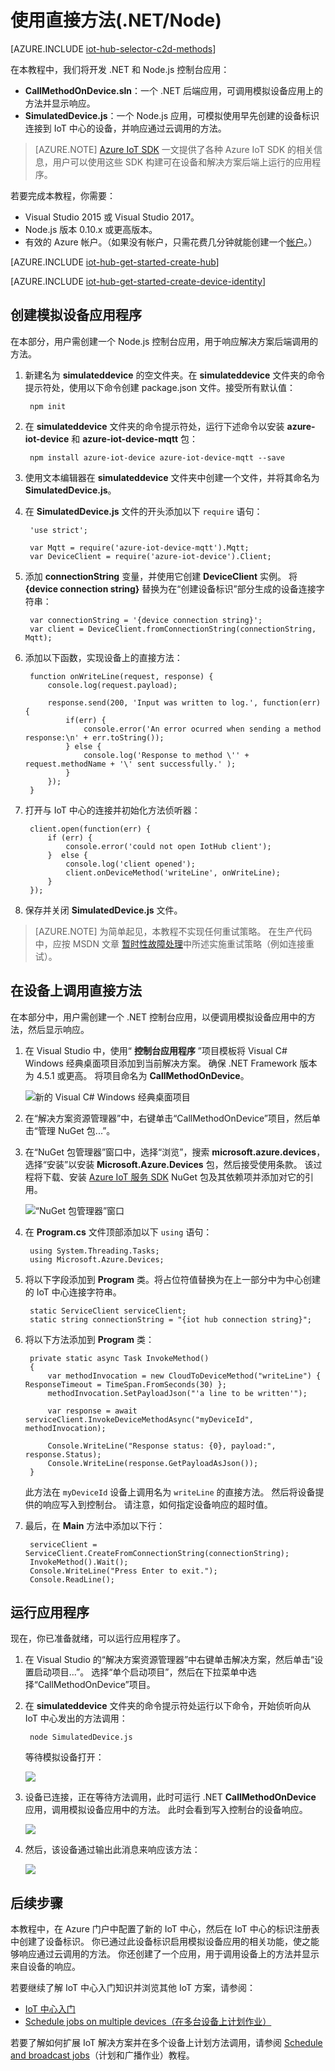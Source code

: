 <properties
    pageTitle="使用 Azure IoT 中心的直接方法 (.NET/Node) | Azure"
    description="如何使用 Azure IoT 中心直接方法。 使用适用于 Node.js 的 Azure IoT 设备 SDK 实现包含直接方法的模拟设备应用，并使用适用于 .NET 的 Azure IoT 服务 SDK 实现调用直接方法的服务应用。"
    services="iot-hub"
    documentationcenter=""
    author="nberdy"
    manager="timlt"
    editor=""
    translationtype="Human Translation" />
<tags
    ms.assetid="ab035b8e-bff8-4e12-9536-f31d6b6fe425"
    ms.service="iot-hub"
    ms.devlang="na"
    ms.topic="article"
    ms.tgt_pltfrm="na"
    ms.workload="na"
    ms.date="03/10/2017"
    wacn.date="04/17/2017"
    ms.author="nberdy"
    ms.sourcegitcommit="7cc8d7b9c616d399509cd9dbdd155b0e9a7987a8"
    ms.openlocfilehash="dd78a2b3184284ae12d04c0d7843dc75f8a7d40c"
    ms.lasthandoff="04/07/2017" />

# <a name="use-direct-methods-netnode"></a>使用直接方法(.NET/Node)
[AZURE.INCLUDE [iot-hub-selector-c2d-methods](../../includes/iot-hub-selector-c2d-methods.md)]

在本教程中，我们将开发 .NET 和 Node.js 控制台应用：

* **CallMethodOnDevice.sln**：一个 .NET 后端应用，可调用模拟设备应用上的方法并显示响应。
* **SimulatedDevice.js**：一个 Node.js 应用，可模拟使用早先创建的设备标识连接到 IoT 中心的设备，并响应通过云调用的方法。

> [AZURE.NOTE]
> [Azure IoT SDK][lnk-hub-sdks] 一文提供了各种 Azure IoT SDK 的相关信息，用户可以使用这些 SDK 构建可在设备和解决方案后端上运行的应用程序。
> 
> 

若要完成本教程，你需要：

* Visual Studio 2015 或 Visual Studio 2017。
* Node.js 版本 0.10.x 或更高版本。
* 有效的 Azure 帐户。（如果没有帐户，只需花费几分钟就能创建一个[帐户][lnk-free-trial]。）

[AZURE.INCLUDE [iot-hub-get-started-create-hub](../../includes/iot-hub-get-started-create-hub.md)]

[AZURE.INCLUDE [iot-hub-get-started-create-device-identity](../../includes/iot-hub-get-started-create-device-identity.md)]

## <a name="create-a-simulated-device-app"></a>创建模拟设备应用程序
在本部分，用户需创建一个 Node.js 控制台应用，用于响应解决方案后端调用的方法。

1. 新建名为 **simulateddevice** 的空文件夹。在 **simulateddevice** 文件夹的命令提示符处，使用以下命令创建 package.json 文件。接受所有默认值：
   
    
        npm init
    
2. 在 **simulateddevice** 文件夹的命令提示符处，运行下述命令以安装 **azure-iot-device** 和 **azure-iot-device-mqtt** 包：
   
    
        npm install azure-iot-device azure-iot-device-mqtt --save
    
3. 使用文本编辑器在 **simulateddevice** 文件夹中创建一个文件，并将其命名为 **SimulatedDevice.js**。
4. 在 **SimulatedDevice.js** 文件的开头添加以下 `require` 语句：
   
    
        'use strict';
       
        var Mqtt = require('azure-iot-device-mqtt').Mqtt;
        var DeviceClient = require('azure-iot-device').Client;

5. 添加 **connectionString** 变量，并使用它创建 **DeviceClient** 实例。 将 **{device connection string}** 替换为在“创建设备标识”部分生成的设备连接字符串：

        var connectionString = '{device connection string}';
        var client = DeviceClient.fromConnectionString(connectionString, Mqtt);
    
6. 添加以下函数，实现设备上的直接方法：
   
    
        function onWriteLine(request, response) {
            console.log(request.payload);
       
            response.send(200, 'Input was written to log.', function(err) {
                if(err) {
                    console.error('An error ocurred when sending a method response:\n' + err.toString());
                } else {
                    console.log('Response to method \'' + request.methodName + '\' sent successfully.' );
                }
            });
        }
    
7. 打开与 IoT 中心的连接并初始化方法侦听器：
   
    
        client.open(function(err) {
            if (err) {
                console.error('could not open IotHub client');
            }  else {
                console.log('client opened');
                client.onDeviceMethod('writeLine', onWriteLine);
            }
        });
    
8. 保存并关闭 **SimulatedDevice.js** 文件。

> [AZURE.NOTE]
> 为简单起见，本教程不实现任何重试策略。 在生产代码中，应按 MSDN 文章 [暂时性故障处理][lnk-transient-faults]中所述实施重试策略（例如连接重试）。
> 
> 

## <a name="call-a-direct-method-on-a-device"></a>在设备上调用直接方法
在本部分中，用户需创建一个 .NET 控制台应用，以便调用模拟设备应用中的方法，然后显示响应。

1. 在 Visual Studio 中，使用“ **控制台应用程序** ”项目模板将 Visual C# Windows 经典桌面项目添加到当前解决方案。 确保 .NET Framework 版本为 4.5.1 或更高。 将项目命名为 **CallMethodOnDevice**。

     ![新的 Visual C# Windows 经典桌面项目][10]
     
2. 在“解决方案资源管理器”中，右键单击“CallMethodOnDevice”项目，然后单击“管理 NuGet 包...”。
3. 在“NuGet 包管理器”窗口中，选择“浏览”，搜索 **microsoft.azure.devices**，选择“安装”以安装 **Microsoft.Azure.Devices** 包，然后接受使用条款。 该过程将下载、安装 [Azure IoT 服务 SDK][lnk-nuget-service-sdk] NuGet 包及其依赖项并添加对它的引用。

     ![“NuGet 包管理器”窗口][11]


4. 在 **Program.cs** 文件顶部添加以下 `using` 语句：
   
        using System.Threading.Tasks;
        using Microsoft.Azure.Devices;
5. 将以下字段添加到 **Program** 类。将占位符值替换为在上一部分中为中心创建的 IoT 中心连接字符串。
   
        static ServiceClient serviceClient;
        static string connectionString = "{iot hub connection string}";
        
6. 将以下方法添加到 **Program** 类：
   
        private static async Task InvokeMethod()
        {
            var methodInvocation = new CloudToDeviceMethod("writeLine") { ResponseTimeout = TimeSpan.FromSeconds(30) };
            methodInvocation.SetPayloadJson("'a line to be written'");

            var response = await serviceClient.InvokeDeviceMethodAsync("myDeviceId", methodInvocation);

            Console.WriteLine("Response status: {0}, payload:", response.Status);
            Console.WriteLine(response.GetPayloadAsJson());
        }

    此方法在 `myDeviceId` 设备上调用名为 `writeLine` 的直接方法。 然后将设备提供的响应写入到控制台。 请注意，如何指定设备响应的超时值。
7. 最后，在 **Main** 方法中添加以下行：
   
        serviceClient = ServiceClient.CreateFromConnectionString(connectionString);
        InvokeMethod().Wait();
        Console.WriteLine("Press Enter to exit.");
        Console.ReadLine();

## <a name="run-the-applications"></a>运行应用程序
现在，你已准备就绪，可以运行应用程序了。

1. 在 Visual Studio 的“解决方案资源管理器”中右键单击解决方案，然后单击“设置启动项目...”。 选择“单个启动项目”，然后在下拉菜单中选择“CallMethodOnDevice”项目。

2. 在 **simulateddevice** 文件夹的命令提示符处运行以下命令，开始侦听向从 IoT 中心发出的方法调用：

        node SimulatedDevice.js

    等待模拟设备打开： 
   
    ![][7]
   
2. 设备已连接，正在等待方法调用，此时可运行 .NET **CallMethodOnDevice** 应用，调用模拟设备应用中的方法。 此时会看到写入控制台的设备响应。

    ![][8]
    
4. 然后，该设备通过输出此消息来响应该方法：

    ![][9]

## <a name="next-steps"></a>后续步骤
本教程中，在 Azure 门户中配置了新的 IoT 中心，然后在 IoT 中心的标识注册表中创建了设备标识。 你已通过此设备标识启用模拟设备应用的相关功能，使之能够响应通过云调用的方法。 你还创建了一个应用，用于调用设备上的方法并显示来自设备的响应。 

若要继续了解 IoT 中心入门知识并浏览其他 IoT 方案，请参阅：

* [IoT 中心入门]
* [Schedule jobs on multiple devices（在多台设备上计划作业）][lnk-devguide-jobs]

若要了解如何扩展 IoT 解决方案并在多个设备上计划方法调用，请参阅 [Schedule and broadcast jobs][lnk-tutorial-jobs]（计划和广播作业）教程。

<!-- Images. -->
[7]: ./media/iot-hub-csharp-node-direct-methods/run-simulated-device.png
[8]: ./media/iot-hub-csharp-node-direct-methods/netserviceapp.png
[9]: ./media/iot-hub-csharp-node-direct-methods/methods-output.png

[10]: ./media/iot-hub-csharp-node-direct-methods/direct-methods-csharp1.png
[11]: ./media/iot-hub-csharp-node-direct-methods/direct-methods-csharp2.png

<!-- Links -->

[lnk-transient-faults]: https://msdn.microsoft.com/zh-cn/library/hh680901(v=pandp.50).aspx

[lnk-dev-setup]: https://github.com/Azure/azure-iot-sdk-node/blob/master/doc/node-devbox-setup.md

[lnk-hub-sdks]: /documentation/articles/iot-hub-devguide-sdks/
[lnk-free-trial]: /pricing/1rmb-trial/
[lnk-portal]: https://portal.azure.cn/
[lnk-nuget-service-sdk]: https://www.nuget.org/packages/Microsoft.Azure.Devices/

[lnk-devguide-jobs]: /documentation/articles/iot-hub-devguide-jobs/
[lnk-tutorial-jobs]: /documentation/articles/iot-hub-node-node-schedule-jobs/
[lnk-devguide-methods]: /documentation/articles/iot-hub-devguide-direct-methods/
[lnk-devguide-mqtt]: /documentation/articles/iot-hub-mqtt-support/

[Send Cloud-to-Device messages with IoT Hub]: /documentation/articles/iot-hub-csharp-csharp-c2d/
[Process Device-to-Cloud messages]: /documentation/articles/iot-hub-csharp-csharp-process-d2c/
[IoT 中心入门]: /documentation/articles/iot-hub-node-node-getstarted/


<!--Update_Description:update wording-->